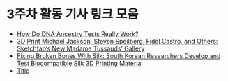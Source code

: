 # 3주차 활동 기사 링크 모음
- [How Do DNA Ancestry Tests Really Work?](https://www.livescience.com/62690-how-dna-ancestry-23andme-tests-work.html)
- [3D Print Michael Jackson, Steven Speilberg, Fidel Castro, and Others: Sketchfab’s New Madame Tussauds’ Gallery](https://3dprint.com/27209/3d-print-madame-tussauds/)
- [Fixing Broken Bones With Silk: South Korean Researchers Develop and Test Biocompatible Silk 3D Printing Material](https://3dprint.com/153067/silk-3d-printing-material-korea/)
- [Title](link)
